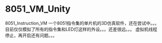 # 8051_VM_Unity
8051_Instruction_VM
  一个8051指令集的单片机的3D仿真软件，还在尝试中。。。目前仅仅模拟了所有的指令集和LED灯这样的外设。。。还差很远。。。
  虚拟机线程停止，再开启还有问题。。。
